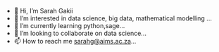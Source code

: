 - 👋 Hi, I’m Sarah Gakii
- 👀 I’m interested in data science, big data, mathematical modelling ...
- 🌱 I’m currently learning python,sage...
- 💞️ I’m looking to collaborate on data science...
- 📫 How to reach me sarahg@aims.ac.za...

<!---
SARAH GAKII/SARAH G is a ✨ special ✨ repository because its `README.md` (this file) appears on your GitHub profile.
You can click the Preview link to take a look at your changes.
--->
